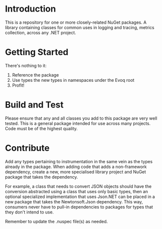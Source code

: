# Introduction 
This is a repository for one or more closely-related NuGet packages. A library containing classes for common uses in logging and tracing, metrics collection, across any .NET project.

# Getting Started
There's nothing to it:
1.	Reference the package
2.	Use types the new types in namespaces under the Evoq root
3.	Profit!

# Build and Test
Please ensure that any and all classes you add to this package are very well tested. This is a general package intended for use across many projects. Code must be of the highest quality. 

# Contribute
Add any types pertaining to instrumentation in the same vein as the types already in the package. When adding code that adds a non-framework dependency, create a new, more specialised library project and NuGet package that takes the dependency.

For example, a class that needs to convert JSON objects should have the conversion abstracted using a class that uses only basic types, then an optional specialized implementation that uses Json.NET can be placed in a new package that takes the Newtonsoft.Json dependency. This way, consumers never have to pull-in dependencies to packages for types that they don't intend to use.

Remember to update the .nuspec file(s) as needed.